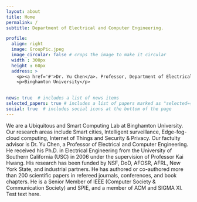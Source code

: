 ```yaml
---
layout: about
title: Home
permalink: /
subtitle: Department of Electrical and Computer Engineering.

profile:
  align: right
  image: GroupPic.jpeg
  image_circular: false # crops the image to make it circular
  width : 300px
  height : 60px
  address: >
    <p><a href='#'>Dr. Yu Chen</a>. Professor, Department of Electrical and Computer Engineering.<br>Associate Director, Center for Information Assurance and Cybersecurity.</p>
    <p>Binghamton University</p>
   

news: true  # includes a list of news items
selected_papers: true # includes a list of papers marked as "selected={true}"
social: true  # includes social icons at the bottom of the page
---
```


We are a Ubiquitous and Smart Computing Lab at Binghamton University. Our research areas include Smart cities, Intelligent surveillance, Edge-fog-cloud computing, Internet of Things and Security & Privacy. Our factulty advisor is Dr. Yu Chen, a Professor of Electrical and Computer Engineering. He received his Ph.D. in Electrical Engineering from the University of Southern California (USC) in 2006 under the supervision of Professor Kai Hwang. His research has been funded by NSF, DoD, AFOSR, AFRL, New York State, and industrial partners. He has authored or co-authored more than 200 scientific papers in refereed journals, conferences, and book chapters. He is a Senior Member of IEEE (Computer Society & Communication Society) and SPIE, and a member of ACM and SIGMA XI. Test text here.
